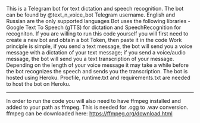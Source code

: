 This is a Telegram bot for text dictation and speech recognition. The bot can be found by @text_n_voice_bot Telegram username.
English and Russian are the only supported languages
Bot uses the following libraries - Google Text To Speech (gTTS) for dictation and SpeechRecognition for recogniton.
If you are willing to run this code yourself you will first need to create a new bot and obtain a bot Token, then paste it in the code
Work principle is simple, if you send a text message, the bot will send you a voice message with a dictation of your text message; if you send a voice/audio message, the bot will send you a text transcription of your message.
Depending on the length of your voice message it may take a while before the bot recognizes the speech and sends you the transcription.
The bot is hosted using Heroku. Procfile, runtime.txt and requirements.txt are needed to host the bot on Heroku.
****
In order to run the code you will also need to have ffmpeg installed and added to your path as ffmpeg. This is needed for .ogg to .wav conversion. ffmpeg can be downloaded here: https://ffmpeg.org/download.html
